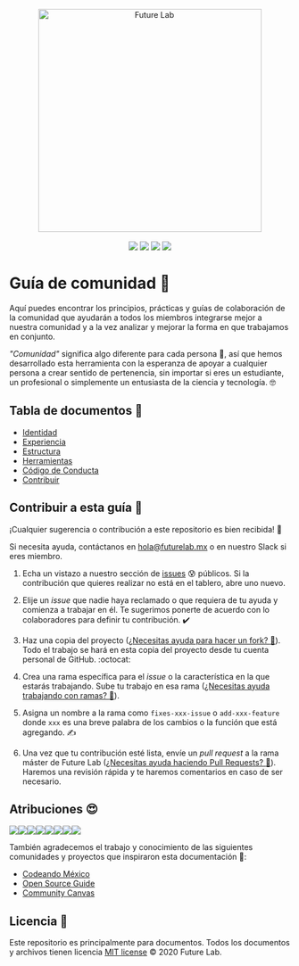 <p align="center">
<img src="https://futurelab.mx/images/futurelab-landscape.png" width="400" alt="Future Lab"><br><br>
<a href="https://futurelab.mx/" target="_blank"><img src="https://img.shields.io/badge/website-Future%20Lab-success"></a>
<a href="https://drive.google.com/open?id=1p4ahpD7GXbd-Qh60tVjU_xkIgQhTw3fi" target="_blank"><img src="https://img.shields.io/badge/recursos-Google%20Drive-yellow"></a>
<a href="https://www.facebook.com/f.lab.mx/" target="_blank"><img src="https://img.shields.io/badge/social-Facebook-blue"></a>
<a href="https://github.com/futurelabmx" target="_blank"><img src="https://img.shields.io/badge/repos-GitHub-black"></a>
</p>
<!-- __ -->

# Guía de comunidad :rocket:

Aquí puedes encontrar los principios, prácticas y guías de colaboración de la comunidad que ayudarán a todos los miembros integrarse mejor a nuestra comunidad y a la vez analizar y mejorar la forma en que trabajamos en conjunto.

_"Comunidad"_ significa algo diferente para cada persona :thinking:, así que hemos desarrollado esta herramienta con la esperanza de apoyar a cualquier persona a crear sentido de pertenencia, sin importar si eres un estudiante, un profesional o simplemente un entusiasta de la ciencia y tecnología. :nerd_face:

## Tabla de documentos :scroll:

- [Identidad](docs/IDENTIDAD.md)
- [Experiencia](docs/EXPERIENCIA.md)
- [Estructura](docs/ESTRUCTURA.md)
- [Herramientas](docs/HERRAMIENTAS.md)
- [Código de Conducta](docs/COD.md)
- [Contribuir](docs/CONTRIBUIR.md)

## Contribuir a esta guía :handshake:

¡Cualquier sugerencia o contribución a este repositorio es bien recibida! :hugs:

Si necesita ayuda, contáctanos en hola@futurelab.mx o en nuestro Slack si eres miembro.

1. Echa un vistazo a nuestro sección de [issues](https://github.com/futurelabmx/community/issues) :cold_sweat: públicos. Si la contribución que quieres realizar no está en el tablero, abre uno nuevo.

2. Elije un _issue_ que nadie haya reclamado o que requiera de tu ayuda y comienza a trabajar en él. Te sugerimos ponerte de acuerdo con lo colaboradores para definir tu contribución. :heavy_check_mark:

3. Haz una copia del proyecto ([¿Necesitas ayuda para hacer un fork? :eyes:](https://help.github.com/en/github/getting-started-with-github/fork-a-repo)). Todo el trabajo se hará en esta copia del proyecto desde tu cuenta personal de GitHub. :octocat:

4. Crea una rama específica para el _issue_ o la característica en la que estarás trabajando. Sube tu trabajo en esa rama ([¿Necesitas ayuda trabajando con ramas? :eyes:](https://gist.github.com/aaossa/7db152babead60ab097ba2c898d379a6)).

5. Asigna un nombre a la rama como `fixes-xxx-issue` o `add-xxx-feature` donde `xxx` es una breve palabra de los cambios o la función que está agregando. :writing_hand:

6. Una vez que tu contribución esté lista, envíe un _pull request_ a la rama máster de Future Lab ([¿Necesitas ayuda haciendo Pull Requests? :eyes:](https://github.com/omegaup/omegaup/wiki/C%C3%B3mo-Hacer-un-Pull-Request)). Haremos una revisión rápida y te haremos comentarios en caso de ser necesario.

## Atribuciones :heart_eyes:

[![](https://sourcerer.io/fame/ricardomiron/ricardomiron/community/images/0)](https://sourcerer.io/fame/ricardomiron/ricardomiron/community/links/0)[![](https://sourcerer.io/fame/ricardomiron/ricardomiron/community/images/1)](https://sourcerer.io/fame/ricardomiron/ricardomiron/community/links/1)[![](https://sourcerer.io/fame/ricardomiron/ricardomiron/community/images/2)](https://sourcerer.io/fame/ricardomiron/ricardomiron/community/links/2)[![](https://sourcerer.io/fame/ricardomiron/ricardomiron/community/images/3)](https://sourcerer.io/fame/ricardomiron/ricardomiron/community/links/3)[![](https://sourcerer.io/fame/ricardomiron/ricardomiron/community/images/4)](https://sourcerer.io/fame/ricardomiron/ricardomiron/community/links/4)[![](https://sourcerer.io/fame/ricardomiron/ricardomiron/community/images/5)](https://sourcerer.io/fame/ricardomiron/ricardomiron/community/links/5)[![](https://sourcerer.io/fame/ricardomiron/ricardomiron/community/images/6)](https://sourcerer.io/fame/ricardomiron/ricardomiron/community/links/6)[![](https://sourcerer.io/fame/ricardomiron/ricardomiron/community/images/7)](https://sourcerer.io/fame/ricardomiron/ricardomiron/community/links/7)

También agradecemos el trabajo y conocimiento de las siguientes comunidades y proyectos que inspiraron esta documentación :blue_heart:: 
- [Codeando México](https://github.com/CodeandoMexico/comunidad)
- [Open Source Guide](https://github.com/github/opensource.guide)
- [Community Canvas](https://community-canvas.org/)

## Licencia :page_with_curl:

Este repositorio es principalmente para documentos. Todos los documentos y archivos tienen licencia [MIT license](LICENSE) © 2020 Future Lab.
